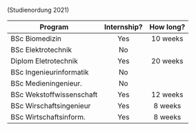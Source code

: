 (Studienordung 2021)

| Program                  | Internship? | How long? |
| ------------------------ | :---------: | :--------:|
| BSc Biomedizin           | Yes         | 10 weeks  |
| BSc Elektrotechnik       | No          |           |
| Diplom Eletrotechnik     | Yes         | 20 weeks  |
| BSc Ingenieurinformatik  | No          |           |
| BSc Medieningenieur.     | No          |           |
| BSc Wekstoffwissenschaft | Yes         | 12 weeks  |
| BSc Wirschaftsingenieur  | Yes         | 8 weeks   |
| BSc Wirtschaftsinform.   | Yes         | 8 weeks   |
